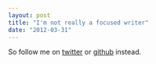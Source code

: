 ```yaml
---
layout: post
title: "I'm not really a focused writer"
date: "2012-03-31"
---
```


So follow me on [twitter](http://twitter.com/phillc) or [github](http://github.com/phillc) instead.
